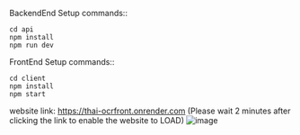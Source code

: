 BackendEnd Setup commands::

    cd api
    npm install
    npm run dev


FrontEnd Setup commands::
    
    cd client
    npm install
    npm start

website link: https://thai-ocrfront.onrender.com
(Please wait 2 minutes after clicking the link to enable the website to LOAD)
![image](https://github.com/panghal007/OCRfront/assets/108991691/cb18a98a-814b-4989-85b8-ab6015d1781d)

